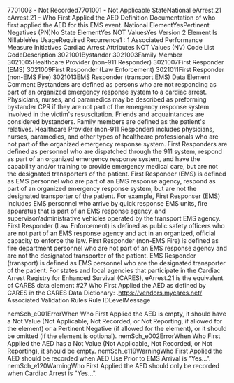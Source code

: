 

7701003 - Not Recorded7701001 - Not Applicable
StateNational
eArrest.21
eArrest.21 - Who First Applied the AED
Definition
Documentation of who first applied the AED for this EMS event.
National ElementYesPertinent Negatives (PN)No
State ElementYes
NOT ValuesYes
Version 2 Element
Is NillableYes
UsageRequired
Recurrence1 : 1
Associated Performance Measure Initiatives
Cardiac Arrest
Attributes
NOT Values (NV)
Code List
CodeDescription
3021001Bystander
3021003Family Member
3021005Healthcare Provider (non-911 Responder)
3021007First Responder (EMS)
3021009First Responder (Law Enforcement)
3021011First Responder (non-EMS Fire)
3021013EMS Responder (transport EMS)
Data Element Comment
Bystanders are defined as persons who are not responding as part of an organized emergency response system to a cardiac
arrest. Physicians, nurses, and paramedics may be described as preforming bystander CPR if they are not part of the
emergency response system involved in the victim's resuscitation. Friends and acquaintances are considered bystanders. 
Family members are defined as the patient's relatives. 
Healthcare Provider (non-911 Responder) includes physicians, nurses, paramedics, and other types of healthcare
professionals who are not part of the organized emergency response system. 
First Responders are defined as personnel who are dispatched through the 911 system, respond as part of an organized
emergency response system, and have the capability and/or training to provide emergency medical care, but are not the
designated transporters of the patient. 
First Responder (EMS) is defined as EMS personnel who are part of an EMS response agency, respond as part of an
organized emergency response system, but are not the designated transporter of the patient. For example, First Responser
(EMS) includes EMS personnel who arrive by quick response EMS units, fire apparatus that is part of an EMS response
agency, and supervisor/administrative vehicles operated by the transport EMS agency. 
First Responder (Law Enforcement) is defined as public safety officers who are not part of an EMS response agency and act
in an organized, official capacity to enforce the law. 
First Responder (non-EMS Fire) is defined as fire department personnel who are not part of an EMS response agency and
are not the designated transporter of the patient. 
EMS Responder (transport) is defined as EMS personnel who are the designated transporter of the patient. 
For states and local agencies that participate in the Cardiac Arrest Registry for Enhanced Survival (CARES), eArrest.21 is the
equivalent of CARES data element #27 Who First Applied the AED as defined by CARES in the CARES Data Dictionary: 
.https://vendors.mycares.net/
Associated Validation Rules
Rule IDLevelMessage

nemSch_e001ErrorWhen Who First Applied the AED is empty, it should have a Not Value (Not Applicable, Not
Recorded, or Not Reporting, if allowed for the element) or a Pertinent Negative (if allowed for the
element), or it should be omitted (if the element is optional).
nemSch_e002ErrorWhen Who First Applied the AED has a Not Value (Not Applicable, Not Recorded, or Not
Reporting), it should be empty.
nemSch_e119WarningWho First Applied the AED should be recorded when AED Use Prior to EMS Arrival is "Yes...".
nemSch_e120WarningWho First Applied the AED should only be recorded when Cardiac Arrest is "Yes...".